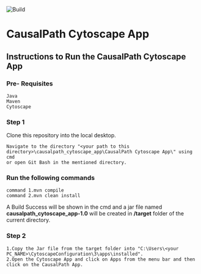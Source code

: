 ![Build](https://github.com/cannin/causalpath_cytoscape_app/actions/workflows/maven_build.yml/badge.svg)


# CausalPath Cytoscape App

## Instructions to Run the CausalPath Cytoscape App

### Pre- Requisites
```
Java
Maven
Cytoscape
```
### Step 1 
Clone this repository into the local desktop.
```
Navigate to the directory "<your path to this directory>\causalpath_cytoscape_app\CausalPath Cytoscape App\" using cmd 
or open Git Bash in the mentioned directory.
```
### Run the following commands
```
command 1.mvn compile
command 2.mvn clean install
```
A Build Success will be shown in the cmd and a jar file named <b>causalpath_cytoscape_app-1.0</b> will be created in <b>/target</b> folder of the current directory.
### Step 2
```
1.Copy the Jar file from the target folder into "C:\Users\<your PC_NAME>\CytoscapeConfiguration\3\apps\installed".
2.Open the Cytoscape App and click on Apps from the menu bar and then click on the CausalPath App. 
```


